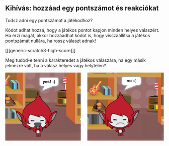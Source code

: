 ## Kihívás: hozzáad egy pontszámot és reakciókat

Tudsz adni egy pontszámot a játékodhoz?

Kódot adhat hozzá, hogy a játékos pontot kapjon minden helyes válaszért. Ha érzi magát, akkor hozzáadhat kódot is, hogy visszaállítsa a játékos pontszámát nullára, ha rossz választ adnak!

[[[generic-scratch3-high-score]]]

Meg tudod-e tenni a karakteredet a játékos válaszára, ha egy másik jelmezre vált, ha a válasz helyes vagy helytelen?

![screenshot](images/brain-costume.png)